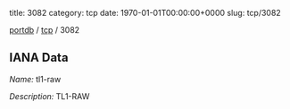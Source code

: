 title: 3082
category: tcp
date: 1970-01-01T00:00:00+0000
slug: tcp/3082

[portdb](/) / [tcp](/category/tcp.html) / 3082


## IANA Data

_Name:_ tl1-raw

_Description:_ TL1-RAW

